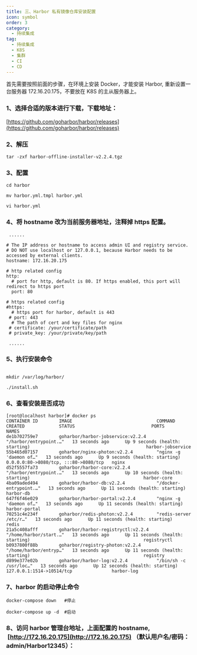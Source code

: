 ```yaml
---
title: 三、Harbor 私有镜像仓库安装配置
icon: symbol
order: 3
category:
  - 持续集成
tag:
  - 持续集成
  - K8S
  - 集群
  - CI
  - CD
---
```


<a name="M7KqJ"></a>

首先需要按照前面的步骤，在环境上安装 Docker，才能安装 Harbor, 重新设置一台服务器 172.16.20.175，不要放在 K8S 的主从服务器上。

<a name="3520b31c"></a>

### 1、选择合适的版本进行下载，下载地址：

[https://github.com/goharbor/harbor/releases](https://github.com/goharbor/harbor/releases)

<a name="a6703674"></a>

### 2、解压

```
tar -zxf harbor-offline-installer-v2.2.4.tgz
```

<a name="d8ac62d0"></a>

### 3、配置

```
cd harbor

mv harbor.yml.tmpl harbor.yml

vi harbor.yml
```

<a name="01d757c8"></a>

### 4、将 hostname 改为当前服务器地址，注释掉 https 配置。

```
 ......

# The IP address or hostname to access admin UI and registry service.
# DO NOT use localhost or 127.0.0.1, because Harbor needs to be accessed by external clients.
hostname: 172.16.20.175

# http related config
http:
  # port for http, default is 80. If https enabled, this port will redirect to https port
  port: 80

# https related config
#https:
  # https port for harbor, default is 443
 # port: 443
  # The path of cert and key files for nginx
 # certificate: /your/certificate/path
 # private_key: /your/private/key/path

 ......
```

<a name="943265a7"></a>

### 5、执行安装命令

```

mkdir /var/log/harbor/

./install.sh
```

<a name="86665a08"></a>

### 6、查看安装是否成功

```
[root@localhost harbor]# docker ps
CONTAINER ID        IMAGE                                COMMAND                  CREATED             STATUS                             PORTS                                   NAMES
de1b702759e7        goharbor/harbor-jobservice:v2.2.4    "/harbor/entrypoint.…"   13 seconds ago      Up 9 seconds (health: starting)                                            harbor-jobservice
55b465d07157        goharbor/nginx-photon:v2.2.4         "nginx -g 'daemon of…"   13 seconds ago      Up 9 seconds (health: starting)    0.0.0.0:80->8080/tcp, :::80->8080/tcp   nginx
d52f5557fa73        goharbor/harbor-core:v2.2.4          "/harbor/entrypoint.…"   13 seconds ago      Up 10 seconds (health: starting)                                           harbor-core
4ba09aded494        goharbor/harbor-db:v2.2.4            "/docker-entrypoint.…"   13 seconds ago      Up 11 seconds (health: starting)                                           harbor-db
647f6f46e029        goharbor/harbor-portal:v2.2.4        "nginx -g 'daemon of…"   13 seconds ago      Up 11 seconds (health: starting)                                           harbor-portal
70251c4e234f        goharbor/redis-photon:v2.2.4         "redis-server /etc/r…"   13 seconds ago      Up 11 seconds (health: starting)                                           redis
21a5c408afff        goharbor/harbor-registryctl:v2.2.4   "/home/harbor/start.…"   13 seconds ago      Up 11 seconds (health: starting)                                           registryctl
b0937800f88b        goharbor/registry-photon:v2.2.4      "/home/harbor/entryp…"   13 seconds ago      Up 11 seconds (health: starting)                                           registry
d899e377e02b        goharbor/harbor-log:v2.2.4           "/bin/sh -c /usr/loc…"   13 seconds ago      Up 12 seconds (health: starting)   127.0.0.1:1514->10514/tcp               harbor-log
```

<a name="a1afee13"></a>

### 7、harbor 的启动停止命令

```
docker-compose down   #停止

docker-compose up -d  #启动
```

<a name="2e587aa6"></a>

### 8、访问 harbor 管理台地址，上面配置的 hostname,  [http://172.16.20.175](http://172.16.20.175) （默认用户名/密码： admin/Harbor12345）：

<a name="68f2a667"></a>

